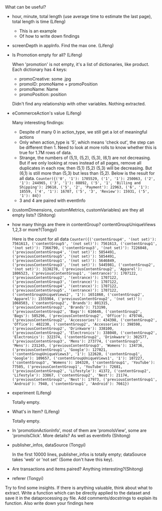 What can be useful?
  * hour, minute, total length (use average time to estimate the last page), total length is time (Lifeng)
    * This is an example
    * Of how to write down findings
  * screenDepth in appInfo. Find the max one. (Lifeng)
  * Is Promotion empty for all? (Lifeng)
  
    When 'promotion' is not empty, it's a list of dictionaries, like product. Each dictionary has 4 keys:
    * promoCreative: some .jpg
    * promoID: promoName + promoPosition
    * promoName: Name
    * promoPosition: position
    
    Didn't find any relationship with other variables. Nothing extracted.
  * eCommerceAction's value (Lifeng)
  
      Many interesting findings:
    * Despite of many 0 in action_type, we still get a lot of meaningful actions
    * Only when action_type is '5', which means 'check out', the step can be different then 1. Need to look at more rolls to know whether this is true for 1.7M rows of data.
    * Strange, the numbers of (5,1), (5,2), (5,3), (6,1) are not decreasing. But if we only looking at rows instead of all pages, remove all duplicates in each row, then (5,1) (5,2) (5,3) will be decreasing. But (6,1) is still more than (5,3) but less than (5,2). Below is the result for all data. ```Counter({('0', '1'): 1705529, ('1', '1'): 250063, ('2', '1'): 244965, ('3', '1'): 88892, ('5', '1', 'Billing and Shipping'): 29618, ('5', '2', 'Payment'): 22963, ('6', '1'): 18559, ('4', '1'): 16707, ('5', '3', 'Review'): 15931, ('5', '1'): 84})```
    * 3 and 4 are paired with eventInfo
    
  * (customDimensions, customMetrics, customVariables) are they all empty lists? (Shitong)
  * how many things are there in contentGroup? contentGroupUniqueViews 1,2,3 or more?(Tongyi)
  
    Here is the count for all data ```Counter({('contentGroup4', '(not set)'): 7561613, ('contentGroup5', '(not set)'): 7561613, ('contentGroup1', '(not set)'): 7366790, ('contentGroup3', '(not set)'): 7226048, ('previousContentGroup4', '(not set)'): 5854491, ('previousContentGroup5', '(not set)'): 5854491, ('previousContentGroup1', '(not set)'): 5646849, ('previousContentGroup3', '(not set)'): 5445981, ('contentGroup2', '(not set)'): 3138278, ('previousContentGroup2', 'Apparel'): 1806523, ('previousContentGroup1', '(entrance)'): 1707122, ('previousContentGroup2', '(entrance)'): 1707122, ('previousContentGroup3', '(entrance)'): 1707122, ('previousContentGroup4', '(entrance)'): 1707122, ('previousContentGroup5', '(entrance)'): 1707122, ('contentGroupUniqueViews2', '1'): 1651860, ('contentGroup2', 'Apparel'): 1555904, ('previousContentGroup2', '(not set)'): 1068503, ('contentGroup2', 'Brands'): 801315, ('previousContentGroup2', 'Brands'): 713190, ('previousContentGroup2', 'Bags'): 616646, ('contentGroup2', 'Bags'): 585296, ('previousContentGroup2', 'Office'): 479746, ('previousContentGroup2', 'Accessories'): 434398, ('contentGroup2', 'Office'): 402230, ('contentGroup2', 'Accessories'): 398598, ('previousContentGroup2', 'Drinkware'): 338100, ('previousContentGroup2', 'Electronics'): 338040, ('contentGroup2', 'Electronics'): 322374, ('contentGroup2', 'Drinkware'): 302577, ('previousContentGroup3', 'Mens'): 273774, ('contentGroup3', 'Mens'): 231245, ('previousContentGroup3', 'Womens'): 134736, ('previousContentGroup1', 'Google'): 127021, ('contentGroupUniqueViews3', '1'): 122620, ('contentGroup1', 'Google'): 109657, ('contentGroupUniqueViews1', '1'): 107227, ('contentGroup3', 'Womens'): 104320, ('contentGroup1', 'YouTube'): 77505, ('previousContentGroup1', 'YouTube'): 72681, ('previousContentGroup2', 'Lifestyle'): 41372, ('contentGroup2', 'Lifestyle'): 33867, ('contentGroup2', 'Nest'): 21174, ('previousContentGroup2', 'Nest'): 17973, ('previousContentGroup1', 'Android'): 7940, ('contentGroup1', 'Android'): 7661})```
    
  * experiment (Lifeng)
    
    Totally empty.
    
  * What's in Item? (Lifeng)
     
    Totally empty.
    
  * In 'promotionActionInfo', most of them are 'promoIsView', some are 'promoIsClick'. More details? As well as eventInfo (Shitong)
  * publisher_infos, dataSource (Tongyi)
      
    In the first 10000 lines, publisher_infos is totally empty; dataSource takes 'web' or 'not set' (Some don't have this key).    
    
  * Are transactions and items paired? Anything interesting?(Shitong)
  * referer (Tongyi)

Try to find some insights. If there is anything valuable, think about what to extract. Write a function which can be directly applied to the dataset and save it in the dataprocessing py file. Add comments/docstrings to explain its function. Also write down your findings here
